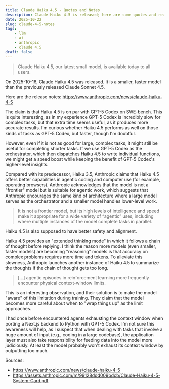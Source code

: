 ```yaml
---
title: Claude Haiku 4.5 - Quotes and Notes
description: Claude Haiku 4.5 is released; here are some quotes and reading notes of mine.
date: 2025-10-22
slug: claude-4-5-notes
tags:
    - llm
    - ai
    - anthropic
    - claude 4.5
draft: false
---
```


> Claude Haiku 4.5, our latest small model, is available today to all users.

On 2025-10-16, Claude Haiku 4.5 was released. It is a smaller, faster model than the previously released Claude Sonnet 4.5.

Here are the release notes: <https://www.anthropic.com/news/claude-haiku-4-5>

The claim is that Haiku 4.5 is on par with GPT-5 Codex on SWE-bench. This is quite interesting, as in my experience GPT-5 Codex is incredibly slow for complex tasks, but that extra time seems useful, as it produces more accurate results. I'm curious whether Haiku 4.5 performs as well on those kinds of tasks as GPT-5 Codex, but faster, though I'm doubtful.

However, even if it is not as good for large, complex tasks, it might still be useful for completing shorter tasks. If we use GPT-5 Codex as the orchestrator, which then dispatches Haiku 4.5 to write individual functions, we might get a speed boost while keeping the benefit of GPT-5 Codex's higher-level insights.

Compared with its predecessor, Haiku 3.5, Anthropic claims that Haiku 4.5 offers better capabilities in agentic coding and computer use (for example, operating browsers). Anthropic acknowledges that the model is not a "frontier" model but is suitable for agentic work, which suggests that Anthropic encourages the same kind of architecture where a large model serves as the orchestrator and a smaller model handles lower-level work.

> It is not a frontier model, but its high levels of intelligence and speed make it appropriate for a wide variety of “agentic” uses, including where multiple instances of the model complete tasks in parallel.

Haiku 4.5 is also supposed to have better safety and alignment.

Haiku 4.5 provides an "extended thinking mode" in which it follows a chain of thought before replying. I think the reason more models (even smaller, faster models) are becoming "reasoning" models is that accuracy on complex problems requires more time and tokens. To alleviate this slowness, Anthropic launches another instance of Haiku 4.5 to summarize the thoughts if the chain of thought gets too long.

> [...] agentic episodes in reinforcement learning more frequently encounter physical context-window
> limits.

This is an interesting observation, and their solution is to make the model "aware" of this limitation during training. They claim that the model becomes more careful about when to "wrap things up" as the limit approaches.

I had once before encountered agents exhausting the context window when porting a Next.js backend to Python with GPT-5 Codex. I'm not sure this awareness will help, as I suspect that when dealing with tasks that involve a huge amount of input (e.g., coding in a large codebase), the application layer must also take responsibility for feeding data into the model more judiciously. At least the model probably won't exhaust its context window by outputting too much.

Sources:

- https://www.anthropic.com/news/claude-haiku-4-5
- https://assets.anthropic.com/m/99128ddd009bdcb/Claude-Haiku-4-5-System-Card.pdf

